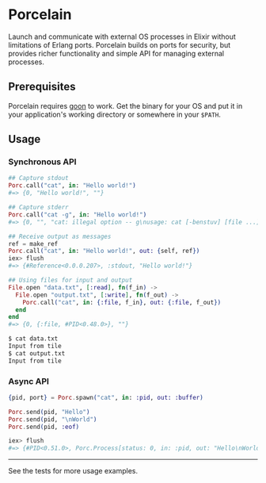 Porcelain
=========

Launch and communicate with external OS processes in Elixir without limitations of Erlang ports. Porcelain builds on ports for security, but provides richer functionality and simple API for managing external processes.

## Prerequisites

Porcelain requires [goon](https://github.com/alco/goon) to work. Get the binary for your OS and put it in your application's working directory or somewhere in your `$PATH`.

## Usage

### Synchronous API

```elixir
## Capture stdout
Porc.call("cat", in: "Hello world!")
#=> {0, "Hello world!", ""}

## Capture stderr
Porc.call("cat -g", in: "Hello world!")
#=> {0, "", "cat: illegal option -- g\nusage: cat [-benstuv] [file ...]\n"}

## Receive output as messages
ref = make_ref
Porc.call("cat", in: "Hello world!", out: {self, ref})
iex> flush
#=> {#Reference<0.0.0.207>, :stdout, "Hello world!"}

## Using files for input and output
File.open "data.txt", [:read], fn(f_in) ->
  File.open "output.txt", [:write], fn(f_out) ->
    Porc.call("cat", in: {:file, f_in}, out: {:file, f_out})
  end
end
#=> {0, {:file, #PID<0.48.0>}, ""}
```
```sh
$ cat data.txt
Input from tile
$ cat output.txt
Input from tile
```

### Async API

```elixir
{pid, port} = Porc.spawn("cat", in: :pid, out: :buffer)

Porc.send(pid, "Hello")
Porc.send(pid, "\nWorld")
Porc.send(pid, :eof)

iex> flush
#=> {#PID<0.51.0>, Porc.Process[status: 0, in: :pid, out: "Hello\nWorld", err: nil]}
```

---

See the tests for more usage examples.
